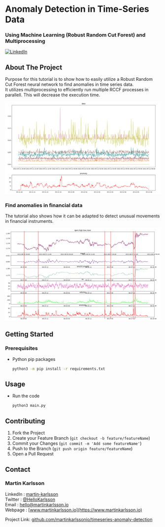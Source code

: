 # Anomaly Detection in Time-Series Data
### Using Machine Learning (Robust Random Cut Forest) and Multiprocessing

<!--
*** Written by Martin Karlsson
*** www.martinkarlsson.io
-->

[![LinkedIn][linkedin-shield]][linkedin-url]


<!-- ABOUT THE PROJECT -->
## About The Project

Purpose for this tutorial is to show how to easily utilize a Robust Random Cut Forest neural network to find anomalies in time series data. \
It utilizes multiprocessing to efficiently run multiple RCCF processes in parallell. This will decrease the execution time.

![Plot of data and anomaly rating][plot-data]

### Find anomalies in financial data

The tutorial also shows how it can be adapted to detect unusual movements in financial instruments.

![Plot of data and anomaly rating][plot-currency]

<!-- GETTING STARTED -->
## Getting Started

### Prerequisites

* Python pip packages
  ```sh
  python3 -m pip install -r requirements.txt
  ```


<!-- USAGE EXAMPLES -->
## Usage

* Run the code
  ```sh
  python3 main.py
  ```

<!-- CONTRIBUTING -->
## Contributing

1. Fork the Project
2. Create your Feature Branch (`git checkout -b feature/featureName`)
3. Commit your Changes (`git commit -m 'Add some featureName'`)
4. Push to the Branch (`git push origin feature/featureName`)
5. Open a Pull Request


<!-- CONTACT -->
## Contact

### Martin Karlsson

LinkedIn : [martin-karlsson][linkedin-url] \
Twitter : [@HelloKarlsson](https://twitter.com/HelloKarlsson) \
Email : hello@martinkarlsson.io \
Webpage : [www.martinkarlsson.io](https://www.martinkarlsson.io)


Project Link: [github.com/martinkarlssonio/timeseries-anomaly-detection](https://github.com/martinkarlssonio/timeseries-anomaly-detection)



<!-- MARKDOWN LINKS & IMAGES -->
[linkedin-shield]: https://img.shields.io/badge/-LinkedIn-black.svg?style=for-the-badge&logo=linkedin&colorB=555
[linkedin-url]: https://linkedin.com/in/martin-karlsson
[plot-data]: images/plot_data.png
[plot-currency]: images/plot_currency_marked.png